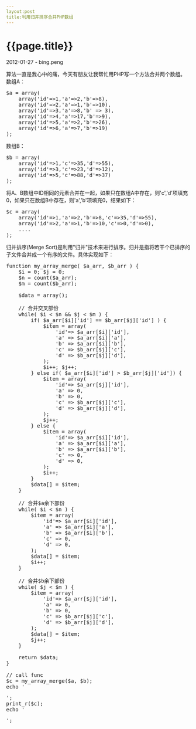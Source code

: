 ```yaml
---
layout:post
title:利用归并排序合并PHP数组
---
```


{{page.title}}
=================
<p>2012-01-27 - bing.peng</p>

算法一直是我心中的痛，今天有朋友让我帮忙用PHP写一个方法合并两个数组。
数组A：
<pre class="brush: php">
$a = array(
	array('id'=>1,'a'=>2,'b'=>8),
	array('id'=>2,'a'=>1,'b'=>10),
	array('id'=>3,'a'=>8,'b' => 3),
	array('id'=>4,'a'=>17,'b'=>9),
	array('id'=>5,'a'=>2,'b'=>26),
	array('id'=>6,'a'=>7,'b'=>19)
);
</pre>

数组B：
<pre class="brush: php">
$b = array(
	array('id'=>1,'c'=>35,'d'=>55),
	array('id'=>3,'c'=>23,'d'=>12),
	array('id'=>5,'c'=>88,'d'=>37)
);
</pre>

将A、B数组中ID相同的元素合并在一起，如果只在数组A中存在，则'c','d'项填充0，如果只在数组B中存在，则'a','b'项填充0，结果如下：
<pre class="brush: php">
$c = array(
	array('id'=>1,'a'=>2,'b'=>8,'c'=>35,'d'=>55),
	array('id'=>2,'a'=>1,'b'=>10,'c'=>0,'d'=>0),
	....
);
</pre>

归并排序(Merge Sort)是利用"归并"技术来进行排序。归并是指将若干个已排序的子文件合并成一个有序的文件。具体实现如下：

<pre class="brush: php">
function my_array_merge( $a_arr, $b_arr ) {
	$i = 0; $j = 0;
 	$n = count($a_arr);
 	$m = count($b_arr);
 	
 	$data = array();
 	
 	// 合并交叉部份
 	while( $i < $n && $j < $m ) {
    	if( $a_arr[$i]['id'] == $b_arr[$j]['id'] ) {
    		$item = array(
    			'id'=> $a_arr[$i]['id'],
    			'a'	=> $a_arr[$i]['a'],
    			'b'	=> $a_arr[$i]['b'],
    			'c'	=> $b_arr[$j]['c'],
    			'd'	=> $b_arr[$j]['d'],
    		);
     		$i++; $j++;
    	} else if( $a_arr[$i]['id'] > $b_arr[$j]['id']) {
    		$item = array(
    			'id'=> $a_arr[$j]['id'],
    			'a'	=> 0,
    			'b'	=> 0,
    			'c'	=> $b_arr[$j]['c'],
    			'd'	=> $b_arr[$j]['d'],
    		);
    		$j++;
    	} else {
    		$item = array(
    			'id'=> $a_arr[$i]['id'],
    			'a'	=> $a_arr[$i]['a'],
    			'b'	=> $a_arr[$i]['b'],
    			'c'	=> 0,
    			'd'	=> 0,
    		);
    		$i++;
   		}
   		$data[] = $item;
	} 
	
	// 合并$a余下部份
	while( $i < $n ) {
		$item = array(
	    	'id'=> $a_arr[$i]['id'],
	    	'a'	=> $a_arr[$i]['a'],
	    	'b'	=> $a_arr[$i]['b'],
	    	'c'	=> 0,
	    	'd'	=> 0,
	    );
	    $data[] = $item;
	    $i++;
	}
	
	// 合并$b余下部份
	while( $j < $m ) {
		$item = array(
	    	'id'=> $a_arr[$j]['id'],
	    	'a'	=> 0,
	    	'b'	=> 0,
	    	'c'	=> $b_arr[$j]['c'],
	    	'd'	=> $b_arr[$j]['d'],
	    );
	    $data[] = $item;
	    $j++;
	}
	
	return $data;
}

// call func
$c = my_array_merge($a, $b);
echo '<pre>';
print_r($c);
echo '</pre>';
</pre>
